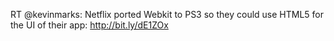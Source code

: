 <!--
id: 2091517659
link: http://kevinisom.info/post/2091517659/rt-kevinmarks-netflix-ported-webkit-to-ps3-so
slug: rt-kevinmarks-netflix-ported-webkit-to-ps3-so
date: Sun Dec 05 2010 03:49:15 GMT+1300 (NZDT)
raw: {"blog_name":"kevinisom","id":2091517659,"post_url":"http://kevinisom.info/post/2091517659/rt-kevinmarks-netflix-ported-webkit-to-ps3-so","slug":"rt-kevinmarks-netflix-ported-webkit-to-ps3-so","type":"text","date":"2010-12-04 14:49:15 GMT","timestamp":1291474155,"state":"published","format":"html","reblog_key":"wjA4ZwIj","tags":[],"short_url":"http://tmblr.co/Zw68Yy1ygWRR","highlighted":[],"feed_item":"http://twitter.com/kev_nz/statuses/10840094256660480","from_feed_id":650289,"note_count":0,"title":null,"body":"<p>RT @kevinmarks: Netflix ported Webkit to PS3 so they could use HTML5 for the UI of their app: <a href=\"http://bit.ly/dE1ZOx\" target=\"_blank\">http://bit.ly/dE1ZOx</a></p>"}
publish: 2010-12-05
tags: 
title: null
-->


RT @kevinmarks: Netflix ported Webkit to PS3 so they could use HTML5 for
the UI of their app: <http://bit.ly/dE1ZOx>


